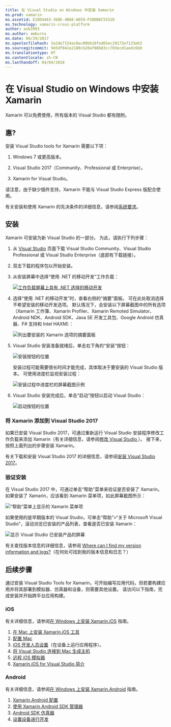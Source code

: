 ```yaml
---
title: 在 Visual Studio on Windows 中安装 Xamarin
ms.prod: xamarin
ms.assetid: E20D4463-368E-4B60-A059-F50DB8C5552D
ms.technology: xamarin-cross-platform
author: asb3993
ms.author: amburns
ms.date: 09/29/2017
ms.openlocfilehash: 3a2de7154ac0ac00bb18fed65ec29173e7133eb3
ms.sourcegitcommit: 945df041e2180cb20af08b83cc703ecd1aedc6b0
ms.translationtype: HT
ms.contentlocale: zh-CN
ms.lasthandoff: 04/04/2018
---
```

# <a name="installing-xamarin-in-visual-studio-on-windows"></a>在 Visual Studio on Windows 中安装 Xamarin

Xamarin 可以免费使用，所有版本的 Visual Studio 都有随附。

<a name="requirements" />

## <a name="requirements"></a>惠?

安装 Visual Studio tools for Xamarin 需要以下项：

1. Windows 7 或更高版本。

2. Visual Studio 2017（Community、Professional 或 Enterprise）。

3. Xamarin for Visual Studio。

请注意，由于缺少插件支持，Xamarin 不能与 Visual Studio Express 版配合使用。

有关安装和使用 Xamarin 的先决条件的详细信息，请参阅[系统要求](~/cross-platform/get-started/requirements.md)。


<a name="installation" />

## <a name="installation"></a>安装

Xamarin 可安装为新 Visual Studio 的一部分。
为此，请执行下列步骤：

1. 从 [Visual Studio](https://www.visualstudio.com/vs/) 页面下载 Visual Studio Community、Visual Studio Professional 或 Visual Studio Enterprise（底部有下载链接）。

2. 双击下载的程序包以开始安装。

3. 从安装屏幕中选择“使用 .NET 的移动开发”工作负载： 

    [![工作负载屏幕上具有 .NET 选择的移动开发](windows-images/01-mobile-dev-workload-sml.png)](windows-images/01-mobile-dev-workload.png#lightbox)

4. 选择“使用 .NET 的移动开发”时，查看右侧的“摘要”面板。 可在此处取消选择不希望安装的移动开发选项。 默认情况下，会安装以下屏幕截图中的所有选项（Xamarin 工作簿、Xamarin Profiler、Xamarin Remoted Simulator、Android NDK、Android SDK、Java SE 开发工具包、Google Android 仿真器、F# 支持和 Intel HAXM）：

    ![列出要安装的 Xamarin 选项的摘要面板](windows-images/02-summary.png)

5. Visual Studio 安装准备就绪后，单击右下角的“安装”按钮：

    ![安装按钮的位置](windows-images/03-click-install.png)

   安装过程可能需要很长时间才能完成，具体取决于要安装的 Visual Studio 版本。 可使用进度栏监视安装过程：

    ![安装过程中进度栏的屏幕截图示例](windows-images/04-progress-bars.png)

6. Visual Studio 安装完成后，单击“启动”按钮以启动 Visual Studio：

    ![启动按钮的位置](windows-images/05-launch.png)


<a name="vs2017" />

### <a name="adding-xamarin-to-visual-studio-2017"></a>将 Xamarin 添加到 Visual Studio 2017

如果已安装 Visual Studio 2017，可通过重新运行 Visual Studio 安装程序修改工作负载来添加 Xamarin（有关详细信息，请参阅[修改 Visual Studio ](https://docs.microsoft.com/visualstudio/install/modify-visual-studio)）。 接下来，按照上面列出的步骤安装 Xamarin。

有关下载和安装 Visual Studio 2017 的详细信息，请参阅[安装 Visual Studio 2017](https://docs.microsoft.com/visualstudio/install/install-visual-studio)。


### <a name="verifying-installation"></a>验证安装

在 Visual Studio 2017 中，可通过单击“帮助”菜单来验证是否安装了 Xamarin。 如果安装了 Xamarin，应该看到 Xamarin 菜单项，如此屏幕截图所示：

![“帮助”菜单上显示的 Xamarin 菜单项](windows-images/12-xamarin-menu-item.png)

如果使用的是早期版本的 Visual Studio，可单击“帮助”>“关于 Microsoft Visual Studio”，滚动浏览已安装的产品列表，查看是否已安装 Xamarin：

![显示 Visual Studio 已安装产品的屏幕](windows-images/13-xamarin-is-installed.png)

有关查找版本信息的详细信息，请参阅 [Where can I find my version information and logs?](~/cross-platform/troubleshooting/questions/version-logs.md)（在何处可找到我的版本信息和日志？）

<a name="nextsteps" />

## <a name="next-steps"></a>后续步骤

通过安装 Visual Studio Tools for Xamarin，可开始编写应用代码，但若要构建应用并将其部署到模拟器、仿真器和设备，则需要其他设置。 请访问以下指南，完成安装并开始跨平台应用构建。

### <a name="ios"></a>iOS

有关详细信息，请参阅[在 Windows 上安装 Xamarin.iOS](~/ios/get-started/installation/windows/index.md) 指南。 

1. [在 Mac 上安装 Xamarin.iOS 工具](~/ios/get-started/installation/windows/index.md#installation)
2. [配置 Mac](~/ios/get-started/installation/windows/index.md#configuration)
3. [iOS 开发人员设置](~/ios/get-started/installation/windows/index.md#developersetup)（在设备上运行应用程序）。
4. [将 Visual Studio 连接到 Mac 生成主机](~/ios/get-started/installation/windows/index.md#connectingtomac)
5. [远程 iOS 模拟器](~/tools/ios-simulator.md)
6. [Xamarin.iOS for Visual Studio 简介](~/ios/get-started/installation/windows/introduction-to-xamarin-ios-for-visual-studio.md)

### <a name="android"></a>Android

有关详细信息，请参阅[在 Windows 上安装 Xamarin.Android](~/android/get-started/installation/windows.md) 指南。

1. [Xamarin.Android 配置](~/android/get-started/installation/windows.md#configuration)
2. [使用 Xamarin Android SDK 管理器](~/android/get-started/installation/android-sdk.md?ide=vs)
3. [Android SDK 仿真器](~/android/get-started/installation/android-emulator/index.md)
4. [设置设备进行开发](~/android/get-started/installation/set-up-device-for-development.md)
